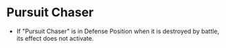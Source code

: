 # Pursuit Chaser

*   If "Pursuit Chaser" is in Defense Position when it is destroyed by battle, its effect does not activate.
